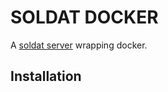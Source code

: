 # SOLDAT DOCKER

A [soldat server](http://soldat.pl/en/downloads/) wrapping docker.

## Installation

